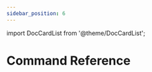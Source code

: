 ```yaml
---
sidebar_position: 6
---
```


import DocCardList from '@theme/DocCardList';

# Command Reference

<DocCardList />
